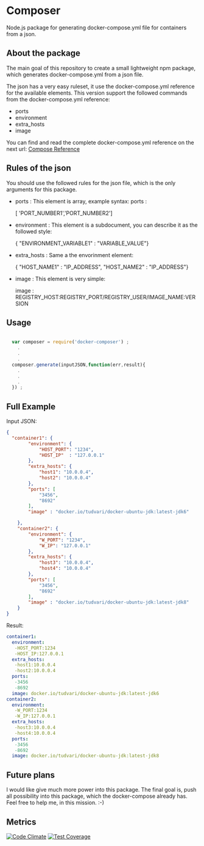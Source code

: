 # Composer
Node.js package for generating docker-compose.yml file for containers from a json.

## About the package

The main goal of this repository to create a small lightweight npm package, which generates docker-compose.yml from a json file.

The json has a very easy ruleset, it use the docker-compose.yml reference for the available elements. This version support the followed commands from the docker-compose.yml reference:

- ports
- environment
- extra_hosts
- image


You can find and read the complete docker-compose.yml reference on the next url: [Compose Reference](https://docs.docker.com/compose/yml/)

## Rules of the json

You should use the followed rules for the json file, which is the only arguments for this package.

- ports : This element is array, example syntax: ports :

  [ 'PORT_NUMBER1','PORT_NUMBER2']
- environment : This element is a subdocument, you can describe it as the followed style:

  { "ENVIRONMENT_VARIABLE1" : "VARIABLE_VALUE"}
- extra_hosts : Same a the envorinment element:

  { "HOST_NAME1" : "IP_ADDRESS", "HOST_NAME2" : "IP_ADDRESS"}
- image : This element is very simple:

  image : REGISTRY_HOST:REGISTRY_PORT/REGISTRY_USER/IMAGE_NAME:VERSION

## Usage

```javascript

  var composer = require('docker-composer') ;
    .
    .
    .
  composer.generate(inputJSON,function(err,result){
    .
    .
    .
  }) ;
```


## Full Example
Input JSON:

```json
{
  "container1": {
        "environment": {
            "HOST_PORT": "1234",
            "HOST_IP"  : "127.0.0.1"
        },
        "extra_hosts": {
            "host1": "10.0.0.4",
            "host2": "10.0.0.4"
        },
        "ports": [
            "3456",
            "8692"
        ],
        "image" : "docker.io/tudvari/docker-ubuntu-jdk:latest-jdk6"

    },
    "container2": {
        "environment": {
            "W_PORT": "1234",
            "W_IP": "127.0.0.1"
        },
        "extra_hosts": {
            "host3": "10.0.0.4",
            "host4": "10.0.0.4"
        },
        "ports": [
            "3456",
            "8692"
        ],
        "image" : "docker.io/tudvari/docker-ubuntu-jdk:latest-jdk8"
    }
}
```

Result:
```yml
container1:
  environment:
   -HOST_PORT:1234
   -HOST_IP:127.0.0.1
  extra_hosts:
   -host1:10.0.0.4
   -host2:10.0.0.4
  ports:
   -3456
   -8692
  image: docker.io/tudvari/docker-ubuntu-jdk:latest-jdk6
container2:
  environment:
   -W_PORT:1234
   -W_IP:127.0.0.1
  extra_hosts:
   -host3:10.0.0.4
   -host4:10.0.0.4
  ports:
   -3456
   -8692
  image: docker.io/tudvari/docker-ubuntu-jdk:latest-jdk8
```




## Future plans

I would like give much more power into this package. The final goal is, push all possibility into this package, which the docker-compose already has. Feel free to help me, in this mission. :-)

## Metrics

[![Code Climate](https://codeclimate.com/github/tudvari/composer/badges/gpa.svg)](https://codeclimate.com/github/tudvari/composer)
[![Test Coverage](https://codeclimate.com/github/tudvari/composer/badges/coverage.svg)](https://codeclimate.com/github/tudvari/composer/coverage)
